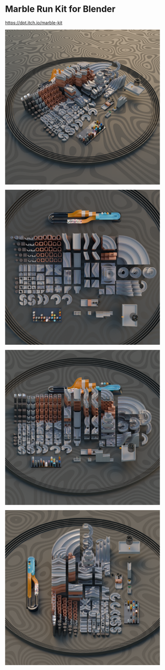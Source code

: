 Marble Run Kit for Blender
==========================

https://dpt.itch.io/marble-kit

![Overview screenshot](Screenshots/overview.png)

![Overhead screenshot](Screenshots/overhead.png)

![Y orthographic screenshot](Screenshots/yortho45.png)

![X orthographic screenshot](Screenshots/xortho45.png)
